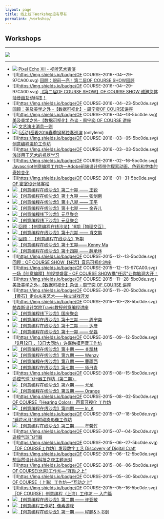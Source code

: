 ```yaml
---
layout: page
title: 线上线下Workshop应有尽有
permalink: /workshop/
---
```


## Workshops

---

[![](https://coding.net/u/onlylemi/p/img/git/raw/master/audio_visual_live_performances.jpg)](http://mp.weixin.qq.com/s?timestamp=1462096117&src=3&ver=1&signature=JS22iDzUst*0wRLpcLAyR3d-n-FnvFUaS6EEfcXw06byEtQ7h*tZVSZlw1m361K6OFnKotBKg4x4iGBEjLVkslN0BmO7GUOwcVX-kiMUu16R40jfpodifBXnvH5yh3I6-9vfu4qlCr5vWIqp1OFUezHkEoqZCEGYH1OwDDuBM5Y=)

---

* ![](https://img.shields.io/badge/Bwave-2016--05--07-5bc0de.svg) [Pixel Echo XII - 视听艺术表演](http://mp.weixin.qq.com/s?timestamp=1462096117&src=3&ver=1&signature=JS22iDzUst*0wRLpcLAyR3d-n-FnvFUaS6EEfcXw06byEtQ7h*tZVSZlw1m361K6OFnKotBKg4x4iGBEjLVkslN0BmO7GUOwcVX-kiMUu16R40jfpodifBXnvH5yh3I6-9vfu4qlCr5vWIqp1OFUezHkEoqZCEGYH1OwDDuBM5Y=)
* ![](https://img.shields.io/badge/OF COURSE-2016--04--29-97CA00.svg) [回顾：眼前一亮！第二届OF COURSE SHOW回顾](http://mp.weixin.qq.com/s?__biz=MzA4NTc5MDU5OQ==&mid=2665092735&idx=1&sn=0420046b0b2e3234bd70e3736984c452&scene=0#wechat_redirect)
* ![](https://img.shields.io/badge/OF COURSE-2016--04--29-97CA00.svg) [【第二届OF COURSE SHOW】OF COURSE SHOW 诚邀您体验音画互动科技！](http://ofcourse.huodongxing.com/event/3331604901800)
* ![](https://img.shields.io/badge/OF COURSE-2016--04--23-5bc0de.svg) [回顾：美及美学之外 -【数据可视化】- 周宁奕OF COURSE讲座](http://v.youku.com/v_show/id_XMTU0OTc5Nzg1Mg==.html?from=y1.9-3.1)
* ![](https://img.shields.io/badge/OF COURSE-2016--04--13-5bc0de.svg) [美及美学之外-【数据可视化】杂谈 - 周宁奕 OF COURSE 讲座](http://ofcourse.huodongxing.com/event/1329689799100)
* ![](https://img.shields.io/badge/Bwave-2016--03--12-5bc0de.svg) [文艺演出消息一则](http://mp.weixin.qq.com/s?timestamp=1462095394&src=3&ver=1&signature=JS22iDzUst*0wRLpcLAyRy5fjIYIxdoDzWqBtAfWY8I05M2pvGdYxRWyJnFrtThN3HWwHv6RzDpyCOIarJAeBM6MeTnbCECR8ILYc0EWbXkS3So0GQ09epbc7DMbquC4AhbIgqKyC7ps12yMX8EVBrEBcDOA8ohRD0xjQkFS6PM=)
* ![](https://img.shields.io/badge/岳璇-2016--03--11-97CA00.svg) [[活动]岳璇2016春季钢琴独奏巡演](http://mp.weixin.qq.com/s?__biz=MzA4NTc5MDU5OQ==&mid=414734827&idx=2&sn=289df1c4492ff46e3a81c0e649af5087&scene=2&srcid=0307tKkwu1TDNRUPcKNDmpvK&from=timeline&isappinstalled=0#wechat_redirect) (onlylemi)
* ![](https://img.shields.io/badge/OF COURSE-2016--03--05-5bc0de.svg) [创意编程进阶工作坊](http://ofcourse.huodongxing.com/event/4320519676800)
* ![](https://img.shields.io/badge/OF COURSE-2016--03--03-5bc0de.svg) [浅谈用于艺术的机器学习](http://ofcourse.huodongxing.com/event/8320463332300)
* ![](https://img.shields.io/badge/OF COURSE-2016--02--16-5bc0de.svg) [Javascript创意编程工作坊—Adobe前端设计师带你探索动画、色彩和字体的奇妙变化](http://ofcourse.huodongxing.com/event/4318894984700)
* ![](https://img.shields.io/badge/OF COURSE-2016--01--31-5bc0de.svg) [OF 密室设计骇客松](http://ofcourse.huodongxing.com/event/9318177982600)
* ![](https://img.shields.io/badge/创意编程-2016--01--27-5bc0de.svg) [【创意编程在线沙龙】第二十期 —— 王锐](http://creativecoding.cn/?p=564)
* ![](https://img.shields.io/badge/创意编程-2016--01--20-5bc0de.svg) [【创意编程在线沙龙】第十九期 —— 张剑南](http://creativecoding.cn/?p=520)
* ![](https://img.shields.io/badge/创意编程-2016--01--17-5bc0de.svg) [【创意编程在线沙龙】第十八期 —— 王平](http://creativecoding.cn/?p=510)
* ![](https://img.shields.io/badge/创意编程-2016--01--06-5bc0de.svg) [【创意编程在线沙龙】第十七期 —— 金卉儿](http://creativecoding.cn/?p=437)
* ![](https://img.shields.io/badge/创意编程-2016--01--02-5bc0de.svg) [【创意编程线下沙龙】元旦聚会](http://creativecoding.cn/?p=425)
* ![](https://img.shields.io/badge/创意编程-2016--01--02-5bc0de.svg) [【创意编程线下沙龙】元旦聚会](http://creativecoding.cn/?p=425)
* ![](https://img.shields.io/badge/创意编程-2015--12--30-5bc0de.svg) [回顾：【创意编程在线沙龙】16期［物理交互］](http://mp.weixin.qq.com/s?timestamp=1462289734&src=3&ver=1&signature=*J4Ky1b0UyLdraru55I2Xa9yq9URMji*FSzgmoxYcR0iiiXqYYaCJHlnP016Sx9GV0jH2iWYQ1KT2c2SBwxaqWSQQ2oH5Gg*nZwe39hvV74VQkNWsLXv41ejhl-CYGRoh0uOwR7WF372eK5P0fHd-hibR75XpZTOWr6bMlI8WsY=)
* ![](https://img.shields.io/badge/创意编程-2015--12--30-5bc0de.svg) [【创意编程在线沙龙】第十六期 —— 肖文鹏](http://creativecoding.cn/?p=416)
* ![](https://img.shields.io/badge/创意编程-2015--12--23-5bc0de.svg) [回顾： 【创意编程在线沙龙】15期](http://mp.weixin.qq.com/s?timestamp=1462289979&src=3&ver=1&signature=*J4Ky1b0UyLdraru55I2XS0yOgiJzU2QEX1vu9wFnVVVJJQI3lb49IRKIalnLL0RqNpymNoyOC6pIjl8q0RTiTJA9PAk6DPOyvAZcoZIAhVVxARz6VMGnm8QZGpVmmDBJiFQ44ZufSJyKQsU2ZoYkWTwwMfuemyrIc7SSQWbAVg=)
* ![](https://img.shields.io/badge/创意编程-2015--12--23-5bc0de.svg) [【创意编程在线沙龙】第十五期—— Kenny Ma](http://creativecoding.cn/?p=394)
* ![](https://img.shields.io/badge/创意编程-2015--12--16-5bc0de.svg) [【创意编程在线沙龙】第十四期 —— 薛承林](http://creativecoding.cn/?p=380)
* ![](https://img.shields.io/badge/OF COURSE-2015--12--13-5bc0de.svg) [回顾：OF COURSE SHOW【任远】音乐可视化讲座](http://e.vhall.com/686423389)
* ![](https://img.shields.io/badge/OF COURSE-2015--12--13-97CA00.svg) [一场【创意编程】的视觉盛宴 - OF COURSE SHOW携"任远"让你脑洞大开！](http://ofcourse.huodongxing.com/event/1311138239400)
* ![](https://img.shields.io/badge/OF COURSE-2015--11--28-5bc0de.svg) [美及美学之外-【数据可视化】杂谈 - 周宁奕 OF COURSE 讲座](http://ofcourse.huodongxing.com/event/7310093645300)
* ![](https://img.shields.io/badge/OF COURSE-2015--11--20-5bc0de.svg) [【黄石】走向未来艺术——独立游戏开发](http://ofcourse.huodongxing.com/event/7307070074400)
* ![](https://img.shields.io/badge/OF COURSE-2015--10--28-5bc0de.svg) [帕森斯设计学院Travis教授创意编程讲座](http://ofcourse.huodongxing.com/event/4305376843400)
* ![](https://img.shields.io/badge/创意编程-2015--10--06-5bc0de.svg) [【创意编程线下沙龙】国庆聚会](http://creativecoding.cn/?p=367)
* ![](https://img.shields.io/badge/创意编程-2015--09--30-5bc0de.svg) [【创意编程在线沙龙】第十三期 —— 周宁奕](http://creativecoding.cn/?p=361)
* ![](https://img.shields.io/badge/创意编程-2015--09--23-5bc0de.svg) [【创意编程在线沙龙】第十二期 —— 达彦](http://creativecoding.cn/?p=351)
* ![](https://img.shields.io/badge/创意编程-2015--09--16-5bc0de.svg) [【创意编程在线沙龙】第十一期 —— 邹磊](http://creativecoding.cn/?p=301)
* ![](https://img.shields.io/badge/OF COURSE-2015--09--12-5bc0de.svg) [「9月12日 、13日大同坊」许嘉触摸声音工作坊](http://ofcourse.huodongxing.com/event/8298769007800)
* ![](https://img.shields.io/badge/创意编程-2015--09--09-5bc0de.svg) [【创意编程在线沙龙】第十期 —— 关凯林](http://creativecoding.cn/?p=282)
* ![](https://img.shields.io/badge/创意编程-2015--09--01-5bc0de.svg) [【创意编程在线沙龙】第九期 —— Wenzy](http://creativecoding.cn/?p=274)
* ![](https://img.shields.io/badge/创意编程-2015--08--26-5bc0de.svg) [【创意编程在线沙龙】第八期 —— 曹雨西](http://creativecoding.cn/?p=259)
* ![](https://img.shields.io/badge/创意编程-2015--08--19-5bc0de.svg) [【创意编程在线沙龙】第七期 —— 师丹青](http://creativecoding.cn/?p=247)
* ![](https://img.shields.io/badge/OF COURSE-2015--08--15-5bc0de.svg) [遥控气球飞行器工作坊（第二期）](http://ofcourse.huodongxing.com/event/2294421314200)
* ![](https://img.shields.io/badge/创意编程-2015--08--12-5bc0de.svg) [【创意编程在线沙龙】第六期 —— 尤龙](http://creativecoding.cn/?p=238)
* ![](https://img.shields.io/badge/创意编程-2015--08--05-5bc0de.svg) [【创意编程在线沙龙】第五期 —— Orange](http://creativecoding.cn/?p=232)
* ![](https://img.shields.io/badge/OF COURSE-2015--08--02-5bc0de.svg) [OF COURSE「Hearing Colors」声音可视化 工作坊](http://ofcourse.huodongxing.com/event/2292418190800)
* ![](https://img.shields.io/badge/创意编程-2015--07--29-5bc0de.svg) [【创意编程在线沙龙】第四期 —— In_K](http://creativecoding.cn/?p=221)
* ![](https://img.shields.io/badge/OF COURSE-2015--07--18-5bc0de.svg) ["镜花水月"即时动态影像工作坊](http://ofcourse.huodongxing.com/event/1287960845200)
* ![](https://img.shields.io/badge/创意编程-2015--07--08-5bc0de.svg) [【创意编程在线沙龙】第三期 —— 牟馨竹](http://creativecoding.cn/?p=216)
* ![](https://img.shields.io/badge/OF COURSE-2015--07--04-5bc0de.svg) [遥控气球飞行器](http://ofcourse.huodongxing.com/event/8288790216700)
* ![](https://img.shields.io/badge/OF COURSE-2015--06--27-5bc0de.svg) [［OF COURSE工作坊］发现数字工艺 Discovery of Digital Craft](http://ofcourse.huodongxing.com/event/5287277873400)
* ![](https://img.shields.io/badge/OF COURSE-2015--06--12-5bc0de.svg) [想当然设计与科技之夜主题派对](http://ofcourse.huodongxing.com/event/9285522736400)
* ![](https://img.shields.io/badge/OF COURSE-2015--06--06-5bc0de.svg) [OF COURSE(北京)工作坊—“互动之上”](http://ofcourse.huodongxing.com/event/3283532024600)
* ![](https://img.shields.io/badge/OF COURSE-2015--05--30-5bc0de.svg) [OF COURSE（上海）工作坊—“互动之上”](http://ofcourse.huodongxing.com/event/2282747064900)
* ![](https://img.shields.io/badge/OF COURSE-2015--05--16-5bc0de.svg) [［OF COURSE］创意编程（上海）工作坊 — 入门篇](http://ofcourse.huodongxing.com/event/6281034881400)
* ![](https://img.shields.io/badge/创意编程-2015--05--09-5bc0de.svg) [【创意编程在线沙龙】第二期 —— 许亚敏](http://creativecoding.cn/?p=95)
* ![](https://img.shields.io/badge/创意编程-2015--04--25-5bc0de.svg) [【创意编程工作坊】像素游戏](http://creativecoding.cn/?p=44)
* ![](https://img.shields.io/badge/创意编程-2015--04--24-5bc0de.svg) [【创意编程在线沙龙】第一期 —— 程鹏&卜书剑](http://creativecoding.cn/?p=23)